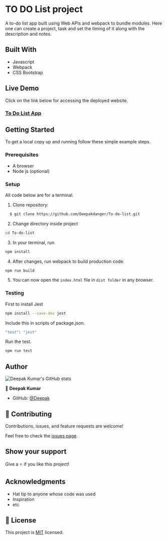 # TO DO List project
  A to-do list app built using Web APIs and webpack to bundle modules. Here one can create a project, task and set the timing of it along with the description and notes.
  
## Built With
- Javascript
- Webpack
- CSS Bootstrap

## Live Demo

Click on the link below for accessing the deployed website.
### [To Do List App](https://deepakdanger.github.io/To-do-list/)

## Getting Started

To get a local copy up and running follow these simple example steps.

### Prerequisites
- A browser
- Node js (optional)

### Setup

All code below are for a terminal.

1. Clone repository: 
```sh
  $ git clone https://github.com/Deepakdanger/To-do-list.git
```
2. Change directory inside project
```sh
cd To-do-list
```
3. In your terminal, run 
```sh
npm install
```
4. After changes, run webpack to build production code.
```sh
npm run build
```
5. You can now open the `index.html` file in `dist folder` in any browser.

### Testing
 First to install Jest 
 ```sh
 npm install --save-dev jest
```
Include this in scripts of package.json.
 ```sh
"test": "jest"
```
Run the test.
 ```sh
 npm run test
 ```

## Author

![Deepak Kumar's GitHub stats](https://github-readme-stats.vercel.app/api?username=Deepakdanger&count_private=true&theme=dark&show_icons=true)

👤 **Deepak Kumar**
- GitHub: [@Deepak](https://github.com/Deepakdanger)

## 🤝 Contributing

Contributions, issues, and feature requests are welcome!

Feel free to check the [issues page](https://github.com/Deepakdanger/To-do-list/issues).

## Show your support

Give a ⭐️ if you like this project!

## Acknowledgments

- Hat tip to anyone whose code was used
- Inspiration
- etc

## 📝 License

This project is [MIT](/LICENSE) licensed.